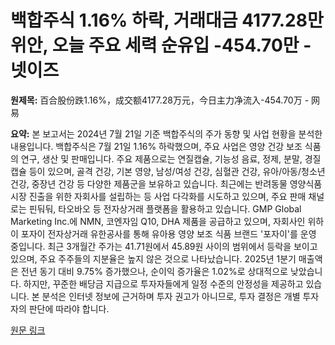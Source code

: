 # 백합주식 1.16% 하락, 거래대금 4177.28만 위안, 오늘 주요 세력 순유입 -454.70만 - 넷이즈

**원제목:** 百合股份跌1.16%，成交额4177.28万元，今日主力净流入-454.70万 - 网易

**요약:** 본 보고서는 2024년 7월 21일 기준 백합주식의 주가 동향 및 사업 현황을 분석한 내용입니다.  백합주식은 7월 21일 1.16% 하락했으며, 주요 사업은 영양 건강 보조 식품의 연구, 생산 및 판매입니다.  주요 제품으로는 연질캡슐, 기능성 음료, 정제, 분말, 경질캡슐 등이 있으며,  골격 건강, 기본 영양, 남성/여성 건강, 심혈관 건강, 유아/아동/청소년 건강, 중장년 건강 등 다양한 제품군을 보유하고 있습니다.  최근에는 반려동물 영양식품 시장 진출을 위한 자회사를 설립하는 등 사업 다각화를 시도하고 있으며,  주요 판매 채널로는 핀둬둬, 타오바오 등 전자상거래 플랫폼을 활용하고 있습니다.  GMP Global Marketing Inc.에 NMN, 코엔자임 Q10, DHA 제품을 공급하고 있으며,  자회사인 위하이 포자이 전자상거래 유한공사를 통해 유아용 영양 보조 식품 브랜드 '포자이'를 운영 중입니다.  최근 3개월간 주가는 41.71원에서 45.89원 사이의 범위에서 등락을 보이고 있으며, 주요 주주들의 지분율은 높지 않은 것으로 나타났습니다.  2025년 1분기 매출액은 전년 동기 대비 9.75% 증가했으나, 순이익 증가율은 1.02%로 상대적으로 낮았습니다.  하지만,  꾸준한 배당금 지급으로 투자자들에게 일정 수준의 안정성을 제공하고 있습니다.  본 분석은 인터넷 정보에 근거하며 투자 권고가 아니므로, 투자 결정은 개별 투자자의 판단에 따라야 합니다.

[원문 링크](https://www.163.com/dy/article/K50I97CC05568W0A.html)
